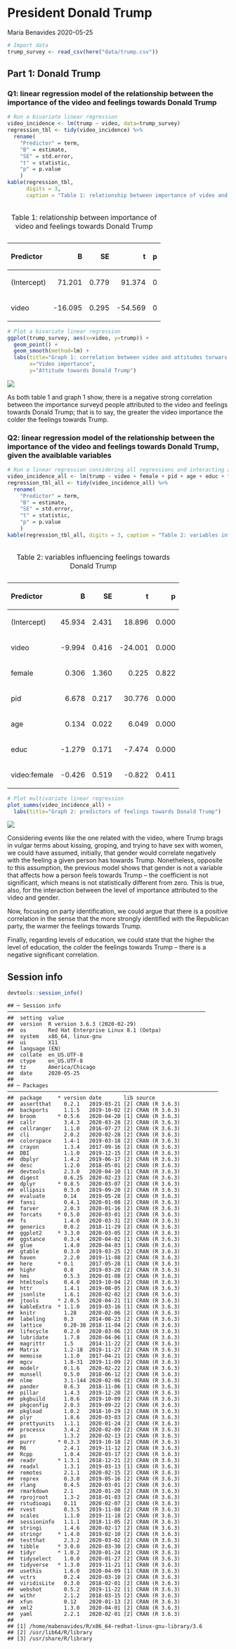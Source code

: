 President Donald Trump
================
Maria Benavides
2020-05-25

``` r
# Import data 
trump_survey <- read_csv(here("data/trump.csv"))
```

## Part 1: Donald Trump

### Q1: linear regression model of the relationship between the importance of the video and feelings towards Donald Trump

``` r
# Run a bivariate linear regression 
video_incidence <- lm(trump ~ video, data=trump_survey)
regression_tbl <- tidy(video_incidence) %>%
  rename(
    "Predictor" = term,
    "B" = estimate, 
    "SE" = std.error, 
    "t" = statistic, 
    "p" = p.value
    ) 
kable(regression_tbl, 
      digits = 3, 
      caption = "Table 1: relationship between importance of video and feelings towards Donald Trump")
```

<table>

<caption>

Table 1: relationship between importance of video and feelings towards
Donald Trump

</caption>

<thead>

<tr>

<th style="text-align:left;">

Predictor

</th>

<th style="text-align:right;">

B

</th>

<th style="text-align:right;">

SE

</th>

<th style="text-align:right;">

t

</th>

<th style="text-align:right;">

p

</th>

</tr>

</thead>

<tbody>

<tr>

<td style="text-align:left;">

(Intercept)

</td>

<td style="text-align:right;">

71.201

</td>

<td style="text-align:right;">

0.779

</td>

<td style="text-align:right;">

91.374

</td>

<td style="text-align:right;">

0

</td>

</tr>

<tr>

<td style="text-align:left;">

video

</td>

<td style="text-align:right;">

\-16.095

</td>

<td style="text-align:right;">

0.295

</td>

<td style="text-align:right;">

\-54.569

</td>

<td style="text-align:right;">

0

</td>

</tr>

</tbody>

</table>

``` r
# Plot a bivariate linear regression 
ggplot(trump_survey, aes(x=video, y=trump)) + 
  geom_point() +
  geom_smooth(method=lm) +
  labs(title="Graph 1: correlation between video and attitudes torwars Trump", 
       x="Video importance", 
       y="Attitude towards Donald Trump")
```

![](trump_files/figure-gfm/linear%20regression-1.png)<!-- -->

As both table 1 and graph 1 show, there is a negative strong correlation
between the importance surveyd people attributed to the video and
feelings towards Donald Trump; that is to say, the greater the video
importance the colder the feelings towards
Trump.

### Q2: linear regression model of the relationship between the importance of the video and feelings towards Donald Trump, given the avaiblable variables

``` r
# Run a linear regression considering all regressions and interacting age and party identification
video_incidence_all <- lm(trump ~ video + female + pid + age + educ + female * video, data=trump_survey)
regression_tbl_all <- tidy(video_incidence_all) %>%
  rename(
    "Predictor" = term,
    "B" = estimate, 
    "SE" = std.error, 
    "t" = statistic, 
    "p" = p.value
    )
kable(regression_tbl_all, digits = 3, caption = "Table 2: variables influencing feelings towards Donald Trump") 
```

<table>

<caption>

Table 2: variables influencing feelings towards Donald Trump

</caption>

<thead>

<tr>

<th style="text-align:left;">

Predictor

</th>

<th style="text-align:right;">

B

</th>

<th style="text-align:right;">

SE

</th>

<th style="text-align:right;">

t

</th>

<th style="text-align:right;">

p

</th>

</tr>

</thead>

<tbody>

<tr>

<td style="text-align:left;">

(Intercept)

</td>

<td style="text-align:right;">

45.934

</td>

<td style="text-align:right;">

2.431

</td>

<td style="text-align:right;">

18.896

</td>

<td style="text-align:right;">

0.000

</td>

</tr>

<tr>

<td style="text-align:left;">

video

</td>

<td style="text-align:right;">

\-9.994

</td>

<td style="text-align:right;">

0.416

</td>

<td style="text-align:right;">

\-24.001

</td>

<td style="text-align:right;">

0.000

</td>

</tr>

<tr>

<td style="text-align:left;">

female

</td>

<td style="text-align:right;">

0.306

</td>

<td style="text-align:right;">

1.360

</td>

<td style="text-align:right;">

0.225

</td>

<td style="text-align:right;">

0.822

</td>

</tr>

<tr>

<td style="text-align:left;">

pid

</td>

<td style="text-align:right;">

6.678

</td>

<td style="text-align:right;">

0.217

</td>

<td style="text-align:right;">

30.776

</td>

<td style="text-align:right;">

0.000

</td>

</tr>

<tr>

<td style="text-align:left;">

age

</td>

<td style="text-align:right;">

0.134

</td>

<td style="text-align:right;">

0.022

</td>

<td style="text-align:right;">

6.049

</td>

<td style="text-align:right;">

0.000

</td>

</tr>

<tr>

<td style="text-align:left;">

educ

</td>

<td style="text-align:right;">

\-1.279

</td>

<td style="text-align:right;">

0.171

</td>

<td style="text-align:right;">

\-7.474

</td>

<td style="text-align:right;">

0.000

</td>

</tr>

<tr>

<td style="text-align:left;">

video:female

</td>

<td style="text-align:right;">

\-0.426

</td>

<td style="text-align:right;">

0.519

</td>

<td style="text-align:right;">

\-0.822

</td>

<td style="text-align:right;">

0.411

</td>

</tr>

</tbody>

</table>

``` r
# Plot multivariate linear regression 
plot_summs(video_incidence_all) +
  labs(title="Graph 2: predictors of feelings towards Donald Trump") 
```

![](trump_files/figure-gfm/linear%20regression%20and%20variables-1.png)<!-- -->

Considering events like the one related with the video, where Trump
brags in vulgar terms about kissing, groping, and trying to have sex
with women, we could have assumed, initially, that gender would
correlate negatively with the feeling a given person has towards Trump.
Nonetheless, opposite to this assumption, the previous model shows that
gender is not a variable that affects how a person feels towards Trump –
the coefficient is not significant, which means is not statistically
different from zero. This is true, also, for the interaction between the
level of importance attributed to the video and gender.

Now, focusing on party identification, we could argue that there is a
positive correlation in the sense that the more strongly identified with
the Republican party, the warmer the feelings towards Trump.

Finally, regarding levels of education, we could state that the higher
the level of education, the colder the feelings towards Trump – there is
a negative significant
    correlation.

## Session info

``` r
devtools::session_info()
```

    ## ─ Session info ───────────────────────────────────────────────────────────────
    ##  setting  value                               
    ##  version  R version 3.6.3 (2020-02-29)        
    ##  os       Red Hat Enterprise Linux 8.1 (Ootpa)
    ##  system   x86_64, linux-gnu                   
    ##  ui       X11                                 
    ##  language (EN)                                
    ##  collate  en_US.UTF-8                         
    ##  ctype    en_US.UTF-8                         
    ##  tz       America/Chicago                     
    ##  date     2020-05-25                          
    ## 
    ## ─ Packages ───────────────────────────────────────────────────────────────────
    ##  package     * version date       lib source        
    ##  assertthat    0.2.1   2019-03-21 [2] CRAN (R 3.6.3)
    ##  backports     1.1.5   2019-10-02 [2] CRAN (R 3.6.3)
    ##  broom       * 0.5.6   2020-04-20 [1] CRAN (R 3.6.3)
    ##  callr         3.4.3   2020-03-28 [2] CRAN (R 3.6.3)
    ##  cellranger    1.1.0   2016-07-27 [2] CRAN (R 3.6.3)
    ##  cli           2.0.2   2020-02-28 [2] CRAN (R 3.6.3)
    ##  colorspace    1.4-1   2019-03-18 [2] CRAN (R 3.6.3)
    ##  crayon        1.3.4   2017-09-16 [2] CRAN (R 3.6.3)
    ##  DBI           1.1.0   2019-12-15 [2] CRAN (R 3.6.3)
    ##  dbplyr        1.4.2   2019-06-17 [2] CRAN (R 3.6.3)
    ##  desc          1.2.0   2018-05-01 [2] CRAN (R 3.6.3)
    ##  devtools      2.3.0   2020-04-10 [1] CRAN (R 3.6.3)
    ##  digest        0.6.25  2020-02-23 [2] CRAN (R 3.6.3)
    ##  dplyr       * 0.8.5   2020-03-07 [2] CRAN (R 3.6.3)
    ##  ellipsis      0.3.0   2019-09-20 [2] CRAN (R 3.6.3)
    ##  evaluate      0.14    2019-05-28 [2] CRAN (R 3.6.3)
    ##  fansi         0.4.1   2020-01-08 [2] CRAN (R 3.6.3)
    ##  farver        2.0.3   2020-01-16 [2] CRAN (R 3.6.3)
    ##  forcats     * 0.5.0   2020-03-01 [2] CRAN (R 3.6.3)
    ##  fs            1.4.0   2020-03-31 [2] CRAN (R 3.6.3)
    ##  generics      0.0.2   2018-11-29 [2] CRAN (R 3.6.3)
    ##  ggplot2     * 3.3.0   2020-03-05 [2] CRAN (R 3.6.3)
    ##  ggstance      0.3.4   2020-04-02 [1] CRAN (R 3.6.3)
    ##  glue          1.4.0   2020-04-03 [1] CRAN (R 3.6.3)
    ##  gtable        0.3.0   2019-03-25 [2] CRAN (R 3.6.3)
    ##  haven         2.2.0   2019-11-08 [2] CRAN (R 3.6.3)
    ##  here        * 0.1     2017-05-28 [1] CRAN (R 3.6.3)
    ##  highr         0.8     2019-03-20 [2] CRAN (R 3.6.3)
    ##  hms           0.5.3   2020-01-08 [2] CRAN (R 3.6.3)
    ##  htmltools     0.4.0   2019-10-04 [2] CRAN (R 3.6.3)
    ##  httr          1.4.1   2019-08-05 [2] CRAN (R 3.6.3)
    ##  jsonlite      1.6.1   2020-02-02 [2] CRAN (R 3.6.3)
    ##  jtools      * 2.0.5   2020-04-21 [1] CRAN (R 3.6.3)
    ##  kableExtra  * 1.1.0   2019-03-16 [1] CRAN (R 3.6.3)
    ##  knitr         1.28    2020-02-06 [2] CRAN (R 3.6.3)
    ##  labeling      0.3     2014-08-23 [2] CRAN (R 3.6.3)
    ##  lattice       0.20-38 2018-11-04 [2] CRAN (R 3.6.3)
    ##  lifecycle     0.2.0   2020-03-06 [2] CRAN (R 3.6.3)
    ##  lubridate     1.7.8   2020-04-06 [1] CRAN (R 3.6.3)
    ##  magrittr      1.5     2014-11-22 [2] CRAN (R 3.6.3)
    ##  Matrix        1.2-18  2019-11-27 [2] CRAN (R 3.6.3)
    ##  memoise       1.1.0   2017-04-21 [2] CRAN (R 3.6.3)
    ##  mgcv          1.8-31  2019-11-09 [2] CRAN (R 3.6.3)
    ##  modelr        0.1.6   2020-02-22 [2] CRAN (R 3.6.3)
    ##  munsell       0.5.0   2018-06-12 [2] CRAN (R 3.6.3)
    ##  nlme          3.1-144 2020-02-06 [2] CRAN (R 3.6.3)
    ##  pander        0.6.3   2018-11-06 [1] CRAN (R 3.6.3)
    ##  pillar        1.4.3   2019-12-20 [2] CRAN (R 3.6.3)
    ##  pkgbuild      1.0.6   2019-10-09 [2] CRAN (R 3.6.3)
    ##  pkgconfig     2.0.3   2019-09-22 [2] CRAN (R 3.6.3)
    ##  pkgload       1.0.2   2018-10-29 [2] CRAN (R 3.6.3)
    ##  plyr          1.8.6   2020-03-03 [2] CRAN (R 3.6.3)
    ##  prettyunits   1.1.1   2020-01-24 [2] CRAN (R 3.6.3)
    ##  processx      3.4.2   2020-02-09 [2] CRAN (R 3.6.3)
    ##  ps            1.3.2   2020-02-13 [2] CRAN (R 3.6.3)
    ##  purrr       * 0.3.3   2019-10-18 [2] CRAN (R 3.6.3)
    ##  R6            2.4.1   2019-11-12 [2] CRAN (R 3.6.3)
    ##  Rcpp          1.0.4   2020-03-17 [2] CRAN (R 3.6.3)
    ##  readr       * 1.3.1   2018-12-21 [2] CRAN (R 3.6.3)
    ##  readxl        1.3.1   2019-03-13 [1] CRAN (R 3.6.3)
    ##  remotes       2.1.1   2020-02-15 [2] CRAN (R 3.6.3)
    ##  reprex        0.3.0   2019-05-16 [2] CRAN (R 3.6.3)
    ##  rlang         0.4.5   2020-03-01 [2] CRAN (R 3.6.3)
    ##  rmarkdown     2.1     2020-01-20 [2] CRAN (R 3.6.3)
    ##  rprojroot     1.3-2   2018-01-03 [2] CRAN (R 3.6.3)
    ##  rstudioapi    0.11    2020-02-07 [2] CRAN (R 3.6.3)
    ##  rvest         0.3.5   2019-11-08 [2] CRAN (R 3.6.3)
    ##  scales        1.1.0   2019-11-18 [2] CRAN (R 3.6.3)
    ##  sessioninfo   1.1.1   2018-11-05 [2] CRAN (R 3.6.3)
    ##  stringi       1.4.6   2020-02-17 [2] CRAN (R 3.6.3)
    ##  stringr     * 1.4.0   2019-02-10 [2] CRAN (R 3.6.3)
    ##  testthat      2.3.2   2020-03-02 [2] CRAN (R 3.6.3)
    ##  tibble      * 3.0.0   2020-03-30 [2] CRAN (R 3.6.3)
    ##  tidyr       * 1.0.2   2020-01-24 [2] CRAN (R 3.6.3)
    ##  tidyselect    1.0.0   2020-01-27 [2] CRAN (R 3.6.3)
    ##  tidyverse   * 1.3.0   2019-11-21 [1] CRAN (R 3.6.3)
    ##  usethis       1.6.0   2020-04-09 [1] CRAN (R 3.6.3)
    ##  vctrs         0.2.4   2020-03-10 [2] CRAN (R 3.6.3)
    ##  viridisLite   0.3.0   2018-02-01 [2] CRAN (R 3.6.3)
    ##  webshot       0.5.2   2019-11-22 [1] CRAN (R 3.6.3)
    ##  withr         2.1.2   2018-03-15 [2] CRAN (R 3.6.3)
    ##  xfun          0.12    2020-01-13 [2] CRAN (R 3.6.3)
    ##  xml2          1.3.0   2020-04-01 [2] CRAN (R 3.6.3)
    ##  yaml          2.2.1   2020-02-01 [2] CRAN (R 3.6.3)
    ## 
    ## [1] /home/mabenavides/R/x86_64-redhat-linux-gnu-library/3.6
    ## [2] /usr/lib64/R/library
    ## [3] /usr/share/R/library
